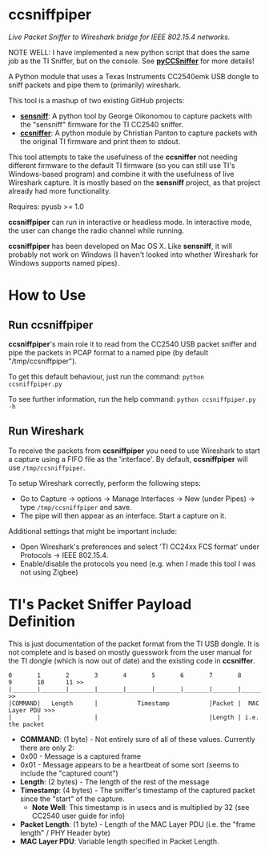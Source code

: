 ccsniffpiper
============

*Live Packet Sniffer to Wireshark bridge for IEEE 802.15.4 networks.*

NOTE WELL: I have implemented a new python script that does the same job as the TI Sniffer, but on the console. See **[pyCCSniffer](https://github.com/andrewdodd/pyCCSniffer)** for more details!

A Python module that uses a Texas Instruments CC2540emk USB dongle to sniff packets and pipe them to (primarily) wireshark.

This tool is a mashup of two existing GitHub projects:
 * **[sensniff](https://github.com/g-oikonomou/sensniff)**: A python tool by George Oikonomou to capture packets with the "sensniff" firmware for the TI CC2540 sniffer.
 * **[ccsniffer](https://github.com/christianpanton/ccsniffer)**: A python module by Christian Panton to capture packets with the original TI firmware and print them to stdout.

This tool attempts to take the usefulness of the **ccsniffer** not needing different firmware to the default TI firmware (so you can still use TI's Windows-based program) and combine it with the usefulness of live Wireshark capture. It is mostly based on the **sensniff** project, as that project already had more functionality.


Requires: pyusb >= 1.0



**ccsniffpiper** can run in interactive or headless mode. In interactive mode, the user can change the radio channel while running.

**ccsniffpiper** has been developed on Mac OS X. Like **sensniff**, it will probably not work on Windows (I haven't looked into whether Wireshark for Windows supports named pipes).

How to Use
==========
Run ccsniffpiper
----------------
**ccsniffpiper**'s main role it to read from the CC2540 USB packet sniffer and pipe the packets in PCAP format to a named pipe (by default "/tmp/ccsniffpiper").

To get this default behaviour, just run the command:
`python ccsniffpiper.py`

To see further information, run the help command:
`python ccsniffpiper.py -h`


Run Wireshark
-------------
To receive the packets from **ccsniffpiper** you need to use Wireshark to start a capture using a FIFO file as the 'interface'. By default, **ccsniffpiper** will use `/tmp/ccsniffpiper`. 

To setup Wireshark correctly, perform the following steps:
 * Go to Capture -> options -> Manage Interfaces -> New (under Pipes) -> type `/tmp/ccsniffpiper` and save.
 * The pipe will then appear as an interface. Start a capture on it.

Additional settings that might be important include:
 * Open Wireshark's preferences and select 'TI CC24xx FCS format' under Protocols -> IEEE 802.15.4.
 * Enable/disable the protocols you need (e.g. when I made this tool I was not using Zigbee)


TI's Packet Sniffer Payload Definition
======================================
This is just documentation of the packet format from the TI USB dongle. It is not complete and is based on mostly guesswork from the user manual for the TI dongle (which is now out of date) and the existing code in **ccsniffer**. 


    0       1       2       3       4       5       6       7       8       9       10      11 >>
    |_______|_______|_______|_______|_______|_______|_______|_______|_______|_______|_______|_ >>
    |COMMAND|   Length      |           Timestamp           |Packet |  MAC Layer PDU >>>
    |       |               |                               |Length | i.e. the packet
    
    
    
 * **COMMAND**: (1 byte) - Not entirely sure of all of these values. Currently there are only 2:
  * 0x00 - Message is a captured frame
  * 0x01 - Message appears to be a heartbeat of some sort (seems to include the "captured count")
 * **Length**: (2 bytes) - The length of the rest of the message
 * **Timestamp**: (4 bytes) - The sniffer's timestamp of the captured packet since the "start" of the capture.
   * **Note Well**: This timestamp is in usecs and is multiplied by 32 (see CC2540 user guide for info)
 * **Packet Length**: (1 byte) - Length of the MAC Layer PDU (i.e. the "frame length" / PHY Header byte)
 * **MAC Layer PDU**: Variable length specified in Packet Length.

